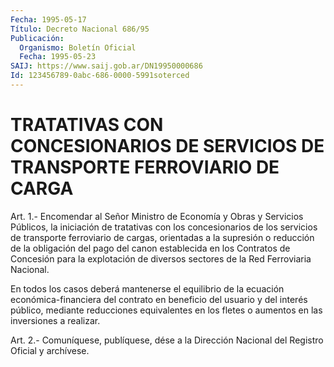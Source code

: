 ```yaml
---
Fecha: 1995-05-17
Título: Decreto Nacional 686/95
Publicación:
  Organismo: Boletín Oficial
  Fecha: 1995-05-23
SAIJ: https://www.saij.gob.ar/DN19950000686
Id: 123456789-0abc-686-0000-5991soterced
---
```

# TRATATIVAS CON CONCESIONARIOS DE SERVICIOS DE TRANSPORTE FERROVIARIO DE CARGA

<a id="1"></a>
Art.  1.-  Encomendar  al Señor Ministro de Economía y Obras y Servicios Públicos, la iniciación de tratativas con los concesionarios  de  los  servicios  de  transporte  ferroviario  de cargas, orientadas a la supresión  o reducción de la obligación del pago del canon establecida en los Contratos  de  Concesión  para la explotación  de  diversos  sectores de la Red Ferroviaria Nacional.

En todos los casos deberá mantenerse  el  equilibrio de la ecuación económica-financiera del contrato en beneficio  del  usuario  y del interés público, mediante reducciones equivalentes en los fletes  o aumentos en las inversiones a realizar.

<a id="2"></a>
Art. 2.- Comuníquese, publíquese, dése a la Dirección Nacional del Registro Oficial y archívese.